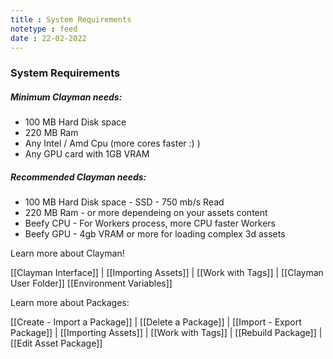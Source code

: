 ```yaml
---
title : System Requirements
notetype : feed
date : 22-02-2022
---
```

### System Requirements

##### Minimum Clayman needs:
 - 100 MB Hard Disk space
 - 220 MB Ram
 - Any Intel / Amd Cpu (more cores faster :) )
 - Any GPU card with 1GB VRAM


##### Recommended Clayman needs:
 - 100 MB Hard Disk space - SSD - 750 mb/s Read
 - 220 MB Ram - or more dependeing on your assets content
 - Beefy CPU - For Workers process, more CPU faster Workers
 - Beefy GPU - 4gb VRAM or more for loading complex 3d assets



Learn more about Clayman!

[[Clayman Interface]] | 
[[Importing Assets]] | 
[[Work with Tags]] | 
[[Clayman User Folder]]
[[Environment Variables]]


Learn more about Packages:

[[Create - Import a Package]] | 
[[Delete a Package]] | 
[[Import - Export Package]] | 
[[Importing Assets]] | 
[[Work with Tags]] | 
[[Rebuild Package]] | 
[[Edit Asset Package]] 